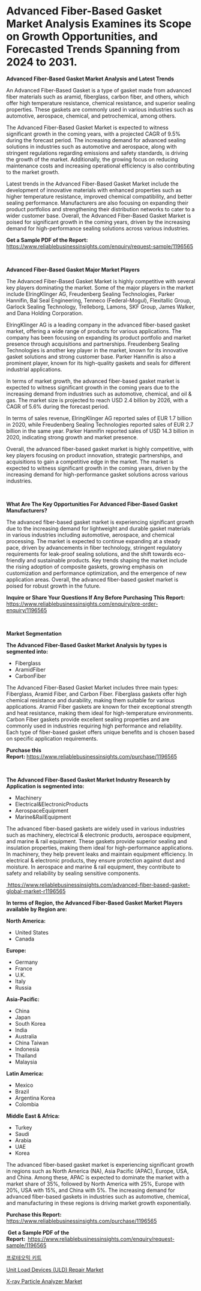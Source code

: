 <p><h1>Advanced Fiber-Based Gasket Market Analysis Examines its Scope on Growth Opportunities, and Forecasted Trends Spanning from 2024 to 2031.</h1></p><p><strong>Advanced Fiber-Based Gasket Market Analysis and Latest Trends</strong></p>
<p><p>An Advanced Fiber-Based Gasket is a type of gasket made from advanced fiber materials such as aramid, fiberglass, carbon fiber, and others, which offer high temperature resistance, chemical resistance, and superior sealing properties. These gaskets are commonly used in various industries such as automotive, aerospace, chemical, and petrochemical, among others.</p><p>The Advanced Fiber-Based Gasket Market is expected to witness significant growth in the coming years, with a projected CAGR of 9.5% during the forecast period. The increasing demand for advanced sealing solutions in industries such as automotive and aerospace, along with stringent regulations regarding emissions and safety standards, is driving the growth of the market. Additionally, the growing focus on reducing maintenance costs and increasing operational efficiency is also contributing to the market growth.</p><p>Latest trends in the Advanced Fiber-Based Gasket Market include the development of innovative materials with enhanced properties such as higher temperature resistance, improved chemical compatibility, and better sealing performance. Manufacturers are also focusing on expanding their product portfolios and strengthening their distribution networks to cater to a wider customer base. Overall, the Advanced Fiber-Based Gasket Market is poised for significant growth in the coming years, driven by the increasing demand for high-performance sealing solutions across various industries.</p></p>
<p><strong>Get a Sample PDF of the Report:&nbsp;</strong> <a href="https://www.reliablebusinessinsights.com/enquiry/request-sample/1196565">https://www.reliablebusinessinsights.com/enquiry/request-sample/1196565</a></p>
<p>&nbsp;</p>
<p><strong>Advanced Fiber-Based Gasket Major Market Players</strong></p>
<p><p>The Advanced Fiber-Based Gasket Market is highly competitive with several key players dominating the market. Some of the major players in the market include ElringKlinger AG, Freudenberg Sealing Technologies, Parker Hannifin, Bal Seal Engineering, Tenneco (Federal-Mogul), Flexitallic Group, Garlock Sealing Technology, Trelleborg, Lamons, SKF Group, James Walker, and Dana Holding Corporation.</p><p>ElringKlinger AG is a leading company in the advanced fiber-based gasket market, offering a wide range of products for various applications. The company has been focusing on expanding its product portfolio and market presence through acquisitions and partnerships. Freudenberg Sealing Technologies is another key player in the market, known for its innovative gasket solutions and strong customer base. Parker Hannifin is also a prominent player, known for its high-quality gaskets and seals for different industrial applications.</p><p>In terms of market growth, the advanced fiber-based gasket market is expected to witness significant growth in the coming years due to the increasing demand from industries such as automotive, chemical, and oil & gas. The market size is projected to reach USD 2.4 billion by 2026, with a CAGR of 5.6% during the forecast period.</p><p>In terms of sales revenue, ElringKlinger AG reported sales of EUR 1.7 billion in 2020, while Freudenberg Sealing Technologies reported sales of EUR 2.7 billion in the same year. Parker Hannifin reported sales of USD 14.3 billion in 2020, indicating strong growth and market presence.</p><p>Overall, the advanced fiber-based gasket market is highly competitive, with key players focusing on product innovation, strategic partnerships, and acquisitions to gain a competitive edge in the market. The market is expected to witness significant growth in the coming years, driven by the increasing demand for high-performance gasket solutions across various industries.</p></p>
<p>&nbsp;</p>
<p><strong>What Are The Key Opportunities For Advanced Fiber-Based Gasket Manufacturers?</strong></p>
<p><p>The advanced fiber-based gasket market is experiencing significant growth due to the increasing demand for lightweight and durable gasket materials in various industries including automotive, aerospace, and chemical processing. The market is expected to continue expanding at a steady pace, driven by advancements in fiber technology, stringent regulatory requirements for leak-proof sealing solutions, and the shift towards eco-friendly and sustainable products. Key trends shaping the market include the rising adoption of composite gaskets, growing emphasis on customization and performance optimization, and the emergence of new application areas. Overall, the advanced fiber-based gasket market is poised for robust growth in the future.</p></p>
<p><strong>Inquire or Share Your Questions If Any Before Purchasing This Report:</strong> <a href="https://www.reliablebusinessinsights.com/enquiry/pre-order-enquiry/1196565">https://www.reliablebusinessinsights.com/enquiry/pre-order-enquiry/1196565</a></p>
<p>&nbsp;</p>
<p><strong>Market Segmentation</strong></p>
<p><strong>The Advanced Fiber-Based Gasket Market Analysis by types is segmented into:</strong></p>
<p><ul><li>Fiberglass</li><li>AramidFiber</li><li>CarbonFiber</li></ul></p>
<p><p>The Advanced Fiber-Based Gasket Market includes three main types: Fiberglass, Aramid Fiber, and Carbon Fiber. Fiberglass gaskets offer high chemical resistance and durability, making them suitable for various applications. Aramid Fiber gaskets are known for their exceptional strength and heat resistance, making them ideal for high-temperature environments. Carbon Fiber gaskets provide excellent sealing properties and are commonly used in industries requiring high performance and reliability. Each type of fiber-based gasket offers unique benefits and is chosen based on specific application requirements.</p></p>
<p><strong>Purchase this Report:&nbsp;</strong><a href="https://www.reliablebusinessinsights.com/purchase/1196565">https://www.reliablebusinessinsights.com/purchase/1196565</a></p>
<p>&nbsp;</p>
<p><strong>The Advanced Fiber-Based Gasket Market Industry Research by Application is segmented into:</strong></p>
<p><ul><li>Machinery</li><li>Electrical&ElectronicProducts</li><li>AerospaceEquipment</li><li>Marine&RailEquipment</li></ul></p>
<p><p>The advanced fiber-based gaskets are widely used in various industries such as machinery, electrical & electronic products, aerospace equipment, and marine & rail equipment. These gaskets provide superior sealing and insulation properties, making them ideal for high-performance applications. In machinery, they help prevent leaks and maintain equipment efficiency. In electrical & electronic products, they ensure protection against dust and moisture. In aerospace and marine & rail equipment, they contribute to safety and reliability by sealing sensitive components.</p></p>
<p><a href="https://www.reliablebusinessinsights.com/advanced-fiber-based-gasket-global-market-r1196565">&nbsp;https://www.reliablebusinessinsights.com/advanced-fiber-based-gasket-global-market-r1196565</a></p>
<p><strong>In terms of Region, the Advanced Fiber-Based Gasket Market Players available by Region are:</strong></p>
<p>
    <p> <strong> North America: </strong>
        <ul>
            <li>United States</li>
            <li>Canada</li>
        </ul>
        </p> 
    <p> <strong> Europe: </strong>
        <ul>
            <li>Germany</li>
            <li>France</li>
            <li>U.K.</li>
            <li>Italy</li>
            <li>Russia</li>
        </ul>
        </p> 
    <p> <strong> Asia-Pacific: </strong>
        <ul>
            <li>China</li>
            <li>Japan</li>
            <li>South Korea</li>
            <li>India</li>
            <li>Australia</li>
            <li>China Taiwan</li>
            <li>Indonesia</li>
            <li>Thailand</li>
            <li>Malaysia</li>
        </ul>
        </p> 
    <p> <strong> Latin America: </strong>
        <ul>
            <li>Mexico</li>
            <li>Brazil</li>
            <li>Argentina Korea</li>
            <li>Colombia</li>
        </ul>
        </p> 
    <p> <strong> Middle East & Africa: </strong>
        <ul>
            <li>Turkey</li>
            <li>Saudi</li>
            <li>Arabia</li>
            <li>UAE</li>
            <li>Korea</li>
        </ul>
    </p>
    </p>
<p><p>The advanced fiber-based gasket market is experiencing significant growth in regions such as North America (NA), Asia Pacific (APAC), Europe, USA, and China. Among these, APAC is expected to dominate the market with a market share of 35%, followed by North America with 25%, Europe with 20%, USA with 15%, and China with 5%. The increasing demand for advanced fiber-based gaskets in industries such as automotive, chemical, and manufacturing in these regions is driving market growth exponentially.</p></p>
<p><strong>Purchase this Report: </strong><a href="https://www.reliablebusinessinsights.com/purchase/1196565">https://www.reliablebusinessinsights.com/purchase/1196565</a></p>
<p>&nbsp;<strong>Get a Sample PDF of the Report:&nbsp;&nbsp;</strong><a href="https://www.reliablebusinessinsights.com/enquiry/request-sample/1196565">https://www.reliablebusinessinsights.com/enquiry/request-sample/1196565</a></p>
<p><strong></strong></p>
<p><p><a href="https://github.com/rsg307664904/Market-Research-Report-List-3/blob/main/5467317125991.md">프로테오믹 키트</a></p><p><a href="https://medium.com/@clairhane1992/deep-dive-into-the-unit-load-devices-uld-repair-market-itstrends-market-segmentation-and-393f2c97ab69">Unit Load Devices (ULD) Repair Market</a></p><p><a href="https://medium.com/@richardline778/future-trends-in-global-x-ray-particle-analyzer-market-market-insights-and-analysis-from-2024-to-3b7ac2a080a6">X-ray Particle Analyzer Market</a></p></p>